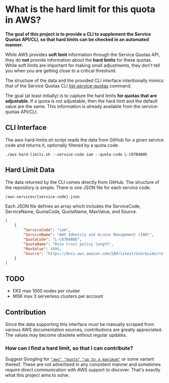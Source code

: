 # What is the hard limit for this quota in AWS?

**The goal of this project is to provide a CLI to supplement
the Service Quotas API/CLI, so that hard limits can be checked
in an automated manner.**

While AWS provides **soft limit** information through the Service Quotas API, they do **not**
provide information about the **hard limits** for these quotas. While soft limits are
important for making small adjustments, they don't tell you when you are getting close
to a critical threshold. 

The structure of the data and the provided CLI interface intentionally mimics that of the
Service Quotas CLI [list-service-quotas](https://docs.aws.amazon.com/cli/latest/reference/service-quotas/list-service-quotas.html) command.

The goal (at least initially) is to capture the hard limits **for quotas that are adjustable**. 
If a quota is not adjustable, then the hard limit and the default value are the same. This information
is already available from the service-quotas API/CLI.

## CLI Interface

The aws-hard-limits.sh script reads the data from GitHub for a given service code and returns it, optionally filtered by a quota code.
```shell
./aws-hard-limits.sh --service-code iam --quota-code L-C07B4B0D
```

## Hard Limit Data

The data returned by the CLI comes directly from GitHub. 
The structure of the repository is simple. There is one JSON file for each service code:
```
/aws-services/{service-code}.json
```

Each JSON file defines an array which includes the ServiceCode, ServiceName, QuotaCode, QuotaName, MaxValue, and Source.
```json
[
    {
        "ServiceCode": "iam",
        "ServiceName": "AWS Identity and Access Management (IAM)",
        "QuotaCode": "L-C07B4B0D",
        "QuotaName": "Role trust policy length",
        "MaxValue": 4096,
        "Source": "https://docs.aws.amazon.com/IAM/latest/UserGuide/reference_iam-quotas.html"
    }
]
```

## TODO
* EKS max 1000 nodes per cluster
* MSK max 3 serverless clusters per account

## Contribution

Since the data supporting this interface must be manually scraped from various AWS documentation sources,
contributions are greatly appreciated. The values may become obsolete without regular updates.

### How can I find a hard limit, so that I can contribute?

Suggest Googling for [`"aws" "quota" "up to a maximum"`](https://www.google.com/search?q=%22aws%22+%22quota%22+%22up+to+a+maximum%22) or some variant thereof. These are not advertised in any consistent manner and sometimes require direct communication with AWS support to discover. That's exactly what this project aims to solve.
